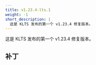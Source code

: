 ```yaml
---
title: v1.23.4-lts.1
weight: -1
short_description: |
  这是 KLTS 发布的第一个 v1.23.4 修复版本。
---
```


这是 KLTS 发布的第一个 v1.23.4 修复版本。

## 补丁
